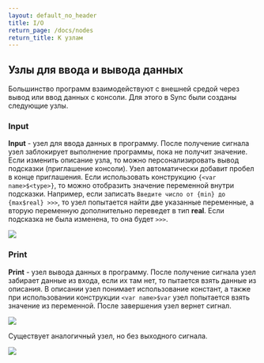 ```yaml
---
layout: default_no_header
title: I/O
return_page: /docs/nodes
return_title: К узлам
---
```

## Узлы для ввода и вывода данных

Большинство программ взаимодействуют с внешней средой через вывод или ввод данных с консоли. Для этого в Sync 
были созданы следующие узлы.

### Input

**Input** - узел для ввода данных в программу. После получение сигнала узел заблокирует выполнение программы, пока не получит значение.
Если изменить описание узла, то можно персонализировать вывод подсказки (приглашение консоли). Узел автоматически добавит пробел в конце
приглашения. Если использовать конструкцию `{<var name>$<type>}`, то можно отобразить значение переменной внутри подсказки. Например,
если записать `Введите число от {min} до {max$real} >>>`, то узел попытается найти две указанные переменные, а вторую переменную дополнительно
переведет в тип **real**. Если подсказка не была изменена, то она будет `>>>`.

<img class="img-small" src="{{site.baseurl}}/resources/docs/nodes/inout/01_input.png"/>

### Print

**Print** - узел вывода данных в программу. После получение сигнала узел забирает данные из входа, если их там нет, 
то пытается взять данные из описания. В описании узел понимает использование констант, а также при использовании конструкции
`<var name>$var` узел попытается взять значение из переменной. После завершения узел вернет сигнал.

<img class="img-small" src="{{site.baseurl}}/resources/docs/nodes/inout/02_print_with_ctrl.png"/>

Существует аналогичный узел, но без выходного сигнала.

<img class="img-small" src="{{site.baseurl}}/resources/docs/nodes/inout/03_print.png"/>

[index]: {{site.baseurl}}/index
[tutorials]: {{site.baseurl}}/tutorials#content
[docs]: {{site.baseurl}}/docs#content
[drawio]: https://app.diagrams.net/?splash=0&libs=0&clibs=Uhttps://raw.githubusercontent.com/octo-gone/sync-execution/master/resources/base.drawio;Uhttps://raw.githubusercontent.com/octo-gone/sync-execution/master/resources/structure.drawio
[replit]: https://repl.it/github/octo-gone/sync-execution